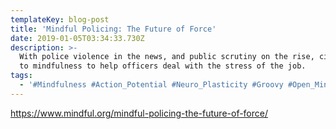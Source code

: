 ```yaml
---
templateKey: blog-post
title: 'Mindful Policing: The Future of Force'
date: 2019-01-05T03:34:33.730Z
description: >-
  With police violence in the news, and public scrutiny on the rise, cities turn
  to mindfulness to help officers deal with the stress of the job.
tags:
  - '#Mindfulness #Action_Potential #Neuro_Plasticity #Groovy #Open_Minded'
---
```

<https://www.mindful.org/mindful-policing-the-future-of-force/>
